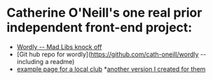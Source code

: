 # Catherine O'Neill's one real prior independent front-end project:

* [Wordly -- Mad Libs knock off](http://projects.catherinegoneill.com/wordly/index.html)
* [Git hub repo for wordly](https://github.com/cath-oneill/wordly -- including a readme)
* [example page for a local club](http://projects.catherinegoneill.com/CAPD/index.html)
*[another version I created for them](http://projects.catherinegoneill.com/CAPD2/index.html)

